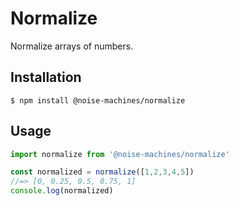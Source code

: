 # Normalize

Normalize arrays of numbers.

## Installation

`$ npm install @noise-machines/normalize`

## Usage

```js
import normalize from '@noise-machines/normalize'

const normalized = normalize([1,2,3,4,5])
//=> [0, 0.25, 0.5, 0.75, 1]
console.log(normalized)
```
